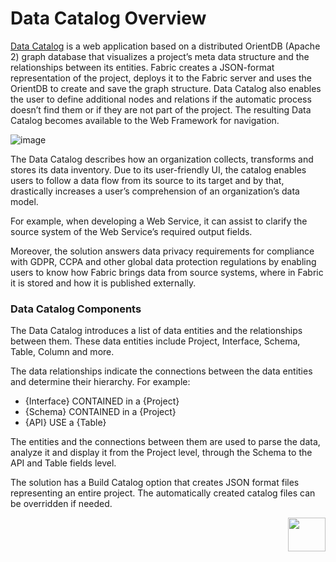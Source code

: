 # Data Catalog Overview

<a href="https://www.k2view.com/platform/data-catalog/" target="_blank">Data Catalog</a> is a web application based on a distributed OrientDB (Apache 2) graph database that visualizes a project’s meta data structure and the relationships between its entities.  Fabric creates a JSON-format representation of the project, deploys it to the Fabric server and uses the OrientDB to create and save the graph structure. Data Catalog also enables the user to define additional nodes and relations if the automatic process doesn’t find them or if they are not part of the project. The resulting Data Catalog becomes available to the Web Framework for navigation. 

![image](images/33_architecture.PNG)



The Data Catalog describes how an organization collects, transforms and stores its data inventory. Due to its user-friendly UI, the catalog enables users to follow a data flow from its source to its target and by that, drastically increases a user’s comprehension of an organization’s data model. 

For example, when developing a Web Service, it can assist to clarify the source system of the Web Service’s required output fields.

Moreover, the solution answers data privacy requirements for compliance with GDPR, CCPA and other global data protection regulations by enabling users to know how Fabric brings data from source systems, where in Fabric it is stored and how it is published externally.

### Data Catalog Components

The Data Catalog introduces a list of data entities and the relationships between them. These data entities include Project, Interface, Schema, Table, Column and more. 

The data relationships indicate the connections between the data entities and determine their hierarchy. For example:

* {Interface} CONTAINED in a {Project}
* {Schema} CONTAINED in a {Project}
* {API} USE a {Table}

The entities and the connections between them are used to parse the data, analyze it and display it from the Project level, through the Schema to the API and Table fields level. 

The solution has a Build Catalog option that creates JSON format files representing an entire project. The automatically created catalog files can be overridden if needed.

[<img align="right" width="60" height="54" src="/articles/images/Next.png">](02_e2e_catalog_creation_process.md)  

